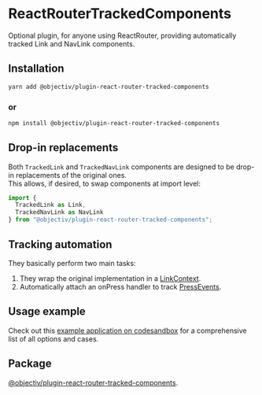# ReactRouterTrackedComponents

Optional plugin, for anyone using ReactRouter, providing automatically tracked Link and NavLink components.  

## Installation
```sh
yarn add @objectiv/plugin-react-router-tracked-components
```

### or
```sh
npm install @objectiv/plugin-react-router-tracked-components
```

## Drop-in replacements
Both `TrackedLink` and `TrackedNavLink` components are designed to be drop-in replacements of the original ones.  
This allows, if desired, to swap components at import level:

```ts
import {
  TrackedLink as Link,
  TrackedNavLink as NavLink
} from "@objectiv/plugin-react-router-tracked-components";
```

## Tracking automation
They basically perform two main tasks:
1. They wrap the original implementation in a [LinkContext](/taxonomy/reference/location-contexts/LinkContext.md).
2. Automatically attach an onPress handler to track [PressEvents](/taxonomy/reference/events/PressEvent.md).

## Usage example
Check out this [example application on codesandbox](https://codesandbox.io/s/react-router-6-objectiv-tracked-components-example-pr01du?file=/src/App.js) for a comprehensive list of all options and cases.

## Package
[@objectiv/plugin-react-router-tracked-components](https://www.npmjs.com/package/@objectiv/plugin-react-router-tracked-components).

